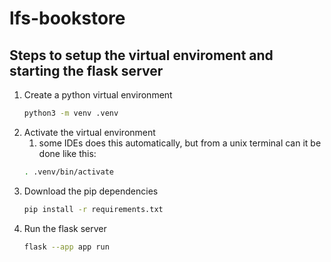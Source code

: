 # lfs-bookstore

## Steps to setup the virtual enviroment and starting the flask server

1. Create a python virtual environment
   ```zsh
   python3 -m venv .venv
   ```
2. Activate the virtual environment
   1. some IDEs does this automatically, but from a unix terminal can it be done like this:
   ```zsh
   . .venv/bin/activate
   ```
3. Download the pip dependencies
   ```zsh
   pip install -r requirements.txt
   ```
4. Run the flask server
   ```zsh
   flask --app app run
   ```